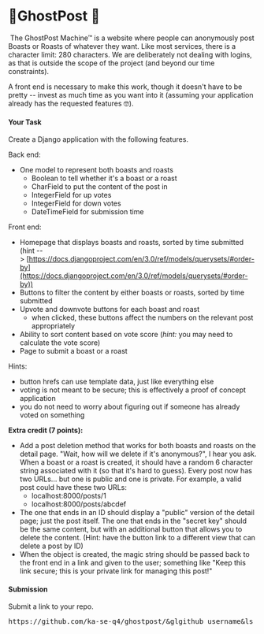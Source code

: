 # 👻GhostPost 👻
 The GhostPost Machine™ is a website where people can anonymously post Boasts or Roasts of whatever they want. Like most services, there is a character limit: 280 characters. We are deliberately not dealing with logins, as that is outside the scope of the project (and beyond our time constraints). 

A front end is necessary to make this work, though it doesn't have to be pretty -- invest as much time as you want into it (assuming your application already has the requested features 🤓).

#### **Your Task**

Create a Django application with the following features.

Back end:

*   <span>One model to represent both boasts and roasts</span>
    *   <span>Boolean to tell whether it's a boast or a roast</span>
    *   <span>CharField to put the content of the post in</span><span></span>
    *   IntegerField for up votes
    *   IntegerField for down votes
    *   DateTimeField for submission time

Front end: 

*   Homepage that displays boasts and roasts, sorted by time submitted (hint --> [https://docs.djangoproject.com/en/3.0/ref/models/querysets/#order-by](https://docs.djangoproject.com/en/3.0/ref/models/querysets/#order-by))
*   Buttons to filter the content by either boasts or roasts, sorted by time submitted
*   Upvote and downvote buttons for each boast and roast
    *   when clicked, these buttons affect the numbers on the relevant post appropriately
*   Ability to sort content based on vote score (_hint:_ you may need to calculate the vote score) 
*   Page to submit a boast or a roast

Hints:

*   button hrefs can use template data, just like everything else
*   voting is not meant to be secure; this is effectively a proof of concept application
*   you do not need to worry about figuring out if someone has already voted on something

**Extra credit (7 points):**

*   Add a post deletion method that works for both boasts and roasts on the detail page. "Wait, how will we delete if it's anonymous?", I hear you ask. When a boast or a roast is created, it should have a random 6 character string associated with it (so that it's hard to guess). Every post now has two URLs... but one is public and one is private. For example, a valid post could have these two URLs:
    *   localhost:8000/posts/1
    *   localhost:8000/posts/abcdef
*   The one that ends in an ID should display a "public" version of the detail page; just the post itself. The one that ends in the "secret key" should be the same content, but with an additional button that allows you to delete the content. (Hint: have the button link to a different view that can delete a post by ID)
*   <span>When the object is created, the magic string should be passed back to the front end in a link and given to the user; something like "Keep this link secure; this is your private link for managing this post!"</span>

#### **Submission**

Submit a link to your repo.

<pre>https://github.com/ka-se-q4/ghostpost/&glgithub_username&ls</pre>
